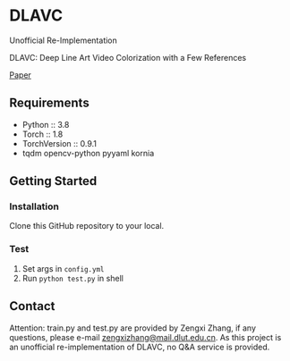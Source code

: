 # DLAVC

Unofficial Re-Implementation

DLAVC: Deep Line Art Video Colorization with a Few References

[Paper](https://arxiv.org/abs/2003.10685)



## Requirements

* Python :: 3.8
* Torch :: 1.8
* TorchVersion :: 0.9.1
* tqdm opencv-python pyyaml kornia

## Getting Started

### Installation

Clone this GitHub repository to your local.

### Test

1. Set args in `config.yml`
2. Run `python test.py` in shell

## Contact

Attention: train.py and test.py are provided by Zengxi Zhang, if any questions, please e-mail <zengxizhang@mail.dlut.edu.cn>.
As this project is an unofficial re-implementation of DLAVC, no Q&A service is provided.
